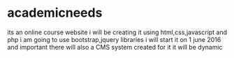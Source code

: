 # academicneeds
its an online course website i will be creating it using html,css,javascript and php
i am going to use bootstrap,jquery libraries
i will start it on 1 june 2016
and important there will also a CMS system created for it it will be dynamic
